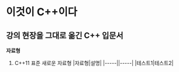 # 이것이 C++이다
## 강의 현장을 그대로 옮긴 C++ 입문서

**자료형**
1. C++11 표준 새로운 자료형
|자료형|설명|
|-----||-----|
|테스트1|테스트2|

